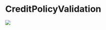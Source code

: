 # CreditPolicyValidation

![](https://api.travis-ci.com/MitraThakker/AnyfinAssignment.svg?token=y3q591e6fq2n3iHnRknC&branch=master)